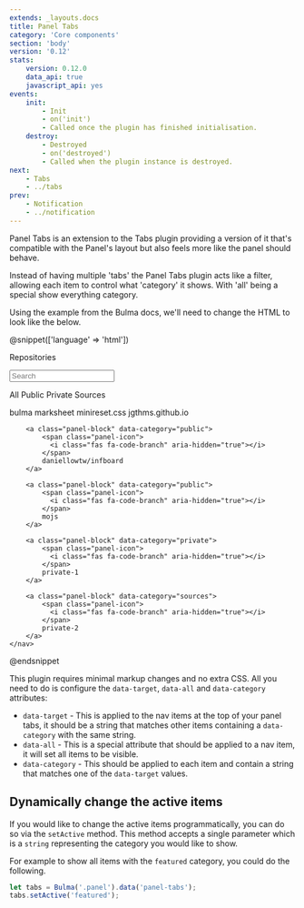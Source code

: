 ```yaml
---
extends: _layouts.docs
title: Panel Tabs
category: 'Core components'
section: 'body'
version: '0.12'
stats:
    version: 0.12.0
    data_api: true
    javascript_api: yes
events:
    init:
        - Init
        - on('init')
        - Called once the plugin has finished initialisation.
    destroy:
        - Destroyed
        - on('destroyed')
        - Called when the plugin instance is destroyed.
next:
    - Tabs
    - ../tabs
prev:
    - Notification
    - ../notification
---
```


Panel Tabs is an extension to the Tabs plugin providing a version of it that's compatible with the Panel's layout but also feels more like the panel should behave.

Instead of having multiple 'tabs' the Panel Tabs plugin acts like a filter, allowing each item to control what 'category' it shows. With 'all' being a special show everything category.

Using the example from the Bulma docs, we'll need to change the HTML to look like the below.

@snippet(['language' => 'html'])
    <nav class="panel">
        <p class="panel-heading">Repositories</p>
        <div class="panel-block">
            <p class="control has-icons-left">
                <input class="input" type="text" placeholder="Search">
                <span class="icon is-left">
                    <i class="fas fa-search" aria-hidden="true"></i>
                </span>
            </p>
        </div>
        <p class="panel-tabs">
            <a class="is-active" data-all>All</a>
            <a data-target="public">Public</a>
            <a data-target="private">Private</a>
            <a data-target="sources">Sources</a>
        </p>
        <a class="panel-block is-active" data-category="public">
            <span class="panel-icon">
              <i class="fas fa-book" aria-hidden="true"></i>
            </span>
            bulma
        </a>
        <a class="panel-block" data-category="public">
            <span class="panel-icon">
              <i class="fas fa-book" aria-hidden="true"></i>
            </span>
            marksheet
        </a>
        <a class="panel-block" data-category="public">
            <span class="panel-icon">
              <i class="fas fa-book" aria-hidden="true"></i>
            </span>
            minireset.css
        </a>
        <a class="panel-block" data-category="public">
            <span class="panel-icon">
              <i class="fas fa-book" aria-hidden="true"></i>
            </span>
            jgthms.github.io
        </a>
    
        <a class="panel-block" data-category="public">
            <span class="panel-icon">
              <i class="fas fa-code-branch" aria-hidden="true"></i>
            </span>
            daniellowtw/infboard
        </a>
    
        <a class="panel-block" data-category="public">
            <span class="panel-icon">
              <i class="fas fa-code-branch" aria-hidden="true"></i>
            </span>
            mojs
        </a>
    
        <a class="panel-block" data-category="private">
            <span class="panel-icon">
              <i class="fas fa-code-branch" aria-hidden="true"></i>
            </span>
            private-1
        </a>
    
        <a class="panel-block" data-category="sources">
            <span class="panel-icon">
              <i class="fas fa-code-branch" aria-hidden="true"></i>
            </span>
            private-2
        </a>
    </nav>
@endsnippet

This plugin requires minimal markup changes and no extra CSS. All you need to do is configure the `data-target`, `data-all` and `data-category` attributes:
+ `data-target` - This is applied to the nav items at the top of your panel tabs, it should be a string that matches other items containing a `data-category` with the same string.
+ `data-all` - This is a special attribute that should be applied to a nav item, it will set all items to be visible.
+ `data-category` - This should be applied to each item and contain a string that matches one of the `data-target` values.

## Dynamically change the active items
If you would like to change the active items programmatically, you can do so via the `setActive` method. This method accepts a single parameter which is a `string` representing the category you would like to show.

For example to show all items with the `featured` category, you could do the following.
```javascript
let tabs = Bulma('.panel').data('panel-tabs');
tabs.setActive('featured');
```